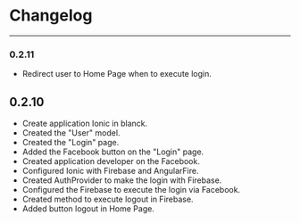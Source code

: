 # Changelog
---
### 0.2.11
- Redirect user to Home Page when to execute login.

## 0.2.10
- Create application Ionic in blanck.
- Created the "User" model.
- Created the "Login" page.
- Added the Facebook button on the "Login" page.
- Created application developer on the Facebook.
- Configured Ionic with Firebase and AngularFire.
- Created AuthProvider to make the login with Firebase.
- Configured the Firebase to execute the login via Facebook.
- Created method to execute logout in Firebase.
- Added button logout in Home Page.

